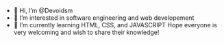 - 👋 Hi, I’m @Devoidsm
- 👀 I’m interested in software engineering and web developement
- 🌱 I’m currently learning HTML, CSS, and JAVASCRIPT 
Hope everyone is very welcoming and wish to share their knowledge!
<!---
Devoidsm/Devoidsm is a ✨ special ✨ repository because its `README.md` (this file) appears on your GitHub profile.
You can click the Preview link to take a look at your changes.
--->
